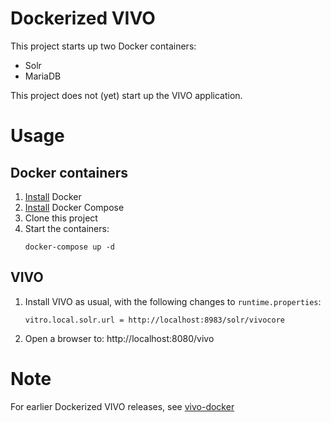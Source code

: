 # Dockerized VIVO

This project starts up two Docker containers:
- Solr
- MariaDB

This project does not (yet) start up the VIVO application.

# Usage

## Docker containers
1. [Install](https://docs.docker.com/install/) Docker
1. [Install](https://docs.docker.com/compose/install/) Docker Compose
1. Clone this project
1. Start the containers:
   ```
   docker-compose up -d
   ```

## VIVO
1. Install VIVO as usual, with the following changes to `runtime.properties`:
   ```
   vitro.local.solr.url = http://localhost:8983/solr/vivocore
   ```
1. Open a browser to: http://localhost:8080/vivo


# Note
For earlier Dockerized VIVO releases, see [vivo-docker](https://github.com/gwu-libraries/vivo-docker)

